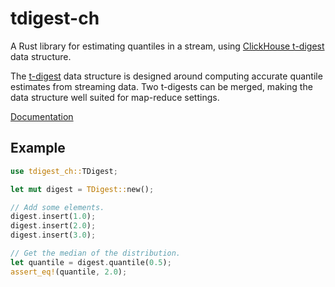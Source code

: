 # tdigest-ch

A Rust library for estimating quantiles in a stream,
using [ClickHouse t-digest][ClickHouseRefTDigest] data structure.

The [t-digest][Dunning19] data structure is designed around computing
accurate quantile estimates from streaming data. Two t-digests can be merged,
making the data structure well suited for map-reduce settings.

[Documentation]

[ClickHouseRefTDigest]: https://clickhouse.com/docs/en/sql-reference/aggregate-functions/reference/quantiletdigest/
[Dunning19]: https://github.com/tdunning/t-digest/blob/main/docs/t-digest-paper/histo.pdf
[Documentation]: https://vivienm.github.io/rust-tdigest-ch/docs/tdigest_ch/

## Example

```rust
use tdigest_ch::TDigest;

let mut digest = TDigest::new();

// Add some elements.
digest.insert(1.0);
digest.insert(2.0);
digest.insert(3.0);

// Get the median of the distribution.
let quantile = digest.quantile(0.5);
assert_eq!(quantile, 2.0);
```
